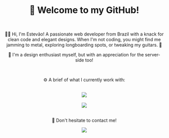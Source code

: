 <div align="center">
	<br>
	<h1>👋 Welcome to my GitHub!</h1>
	<br>
	<p align="center">👨‍💻 Hi, I'm Estevão! A passionate web developer from Brazil with a knack for clean code and elegant designs. When I'm not coding, you might find me jamming to metal, exploring longboarding spots, or tweaking my guitars. 🎸</p>
	<p>🎨 I'm a design enthusiast myself, but with an appreciation for the server-side too!</p>
	<br>
	<p>⚙️ A brief of what I currently work with:</p>
</div>
<br>
<div align="center">
	<a href="https://skillicons.dev">
    		<img src="https://skillicons.dev/icons?i=laravel,react,mysql,docker,git" />
  	</a>
</div>
<br>
<div align="center">
	<div>
		<div>
	    		<img src="https://github-readme-stats.vercel.app/api?username=estevaoaz&show_icons=true&theme=radical"/>
		</div>
	</div>
</div>
<br>
<div align="center">
	<p>📕 Don't hesitate to contact me!</p>
</div>
<div align="center">
	<a href="https://www.linkedin.com/in/estev%C3%A3o-maestrelli-715a91221?utm_source=share&utm_campaign=share_via&utm_content=profile&utm_medium=android_app" target="_blank" ><img src="https://img.shields.io/badge/-LinkedIn-%230077B5?style=for-the-badge&logo=linkedin&logoColor=white" target="_blank"></a>
</div>
<br>
